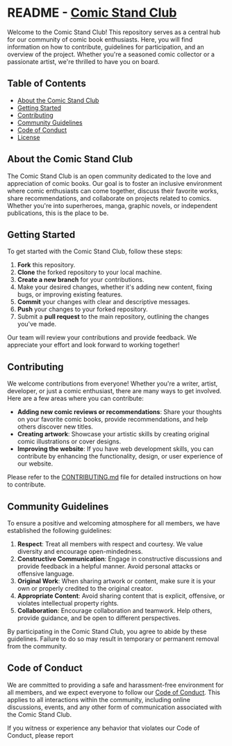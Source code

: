 # README - [Comic Stand Club](https://the-comic-stand-club.onrender.com/)

Welcome to the Comic Stand Club! This repository serves as a central hub for our community of comic book enthusiasts. Here, you will find information on how to contribute, guidelines for participation, and an overview of the project. Whether you're a seasoned comic collector or a passionate artist, we're thrilled to have you on board.

## Table of Contents

- [About the Comic Stand Club](#about-the-comic-stand-club)
- [Getting Started](#getting-started)
- [Contributing](#contributing)
- [Community Guidelines](#community-guidelines)
- [Code of Conduct](#code-of-conduct)
- [License](#license)

## About the Comic Stand Club

The Comic Stand Club is an open community dedicated to the love and appreciation of comic books. Our goal is to foster an inclusive environment where comic enthusiasts can come together, discuss their favorite works, share recommendations, and collaborate on projects related to comics. Whether you're into superheroes, manga, graphic novels, or independent publications, this is the place to be.

## Getting Started

To get started with the Comic Stand Club, follow these steps:

1. **Fork** this repository.
2. **Clone** the forked repository to your local machine.
3. **Create a new branch** for your contributions.
4. Make your desired changes, whether it's adding new content, fixing bugs, or improving existing features.
5. **Commit** your changes with clear and descriptive messages.
6. **Push** your changes to your forked repository.
7. Submit a **pull request** to the main repository, outlining the changes you've made.

Our team will review your contributions and provide feedback. We appreciate your effort and look forward to working together!

## Contributing

We welcome contributions from everyone! Whether you're a writer, artist, developer, or just a comic enthusiast, there are many ways to get involved. Here are a few areas where you can contribute:

- **Adding new comic reviews or recommendations**: Share your thoughts on your favorite comic books, provide recommendations, and help others discover new titles.
- **Creating artwork**: Showcase your artistic skills by creating original comic illustrations or cover designs.
- **Improving the website**: If you have web development skills, you can contribute by enhancing the functionality, design, or user experience of our website.

Please refer to the [CONTRIBUTING.md](CONTRIBUTING.md) file for detailed instructions on how to contribute.

## Community Guidelines

To ensure a positive and welcoming atmosphere for all members, we have established the following guidelines:

1. **Respect**: Treat all members with respect and courtesy. We value diversity and encourage open-mindedness.
2. **Constructive Communication**: Engage in constructive discussions and provide feedback in a helpful manner. Avoid personal attacks or offensive language.
3. **Original Work**: When sharing artwork or content, make sure it is your own or properly credited to the original creator.
4. **Appropriate Content**: Avoid sharing content that is explicit, offensive, or violates intellectual property rights.
5. **Collaboration**: Encourage collaboration and teamwork. Help others, provide guidance, and be open to different perspectives.

By participating in the Comic Stand Club, you agree to abide by these guidelines. Failure to do so may result in temporary or permanent removal from the community.

## Code of Conduct

We are committed to providing a safe and harassment-free environment for all members, and we expect everyone to follow our [Code of Conduct](CODE_OF_CONDUCT.md). This applies to all interactions within the community, including online discussions, events, and any other form of communication associated with the Comic Stand Club.

If you witness or experience any behavior that violates our Code of Conduct, please report
